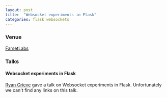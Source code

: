 ```yaml
---
layout: post
title:  "Websocket experiments in Flask"
categories: flask websockets
---
```


### Venue

[FarsetLabs](http://www.farsetlabs.org.uk/)  

### Talks

#### Websocket experiments in Flask 
[Ryan Grieve](https://twitter.com/thegrieve) gave a talk on Websocket experiments in Flask. Unfortunately we can't find any links on this talk.
